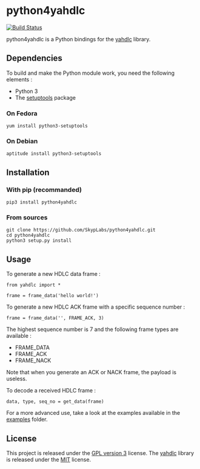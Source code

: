 # python4yahdlc

[![Build Status](https://travis-ci.org/SkypLabs/python4yahdlc.svg)](https://travis-ci.org/SkypLabs/python4yahdlc)

python4yahdlc is a Python bindings for the [yahdlc][1] library.

## Dependencies

To build and make the Python module work, you need the following elements :

 * Python 3
 * The [setuptools][2] package

### On Fedora

    yum install python3-setuptools

### On Debian

    aptitude install python3-setuptools

## Installation

### With pip (recommanded)

    pip3 install python4yahdlc

### From sources

    git clone https://github.com/SkypLabs/python4yahdlc.git
    cd python4yahdlc
    python3 setup.py install

## Usage

To generate a new HDLC data frame :

    from yahdlc import *

    frame = frame_data('hello world!')

To generate a new HDLC ACK frame with a specific sequence number :

    frame = frame_data('', FRAME_ACK, 3)

The highest sequence number is 7 and the following frame types are available :

* FRAME_DATA
* FRAME_ACK
* FRAME_NACK

Note that when you generate an ACK or NACK frame, the payload is useless.

To decode a received HDLC frame :

    data, type, seq_no = get_data(frame)

For a more advanced use, take a look at the examples available in the [examples][5] folder.

## License

This project is released under the [GPL version 3][3] license. The [yahdlc][1] library is released under the [MIT][4] license.

  [1]: https://github.com/bang-olufsen/yahdlc
  [2]: https://pypi.python.org/pypi/setuptools
  [3]: https://www.gnu.org/licenses/gpl.txt
  [4]: https://github.com/bang-olufsen/yahdlc/blob/master/LICENSE
  [5]: https://github.com/SkypLabs/python4yahdlc/tree/master/examples
